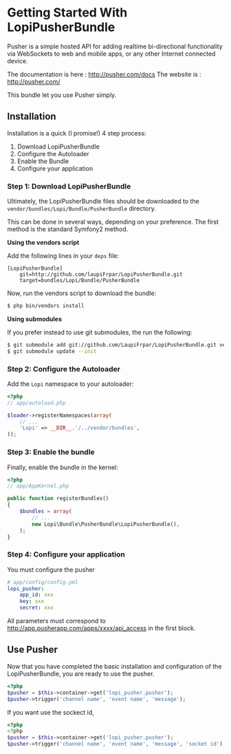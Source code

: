 Getting Started With LopiPusherBundle
=====================================

Pusher is a simple hosted API for adding realtime bi-directional functionality via WebSockets to web and mobile apps, or any other Internet connected device.

The documentation is here : http://pusher.com/docs
The website is : http://pusher.com/

This bundle let you use Pusher simply.

## Installation

Installation is a quick (I promise!) 4 step process:

1. Download LopiPusherBundle
2. Configure the Autoloader
3. Enable the Bundle
4. Configure your application

### Step 1: Download LopiPusherBundle

Ultimately, the LopiPusherBundle files should be downloaded to the
`vendor/bundles/Lopi/Bundle/PusherBundle` directory.

This can be done in several ways, depending on your preference. The first
method is the standard Symfony2 method.

**Using the vendors script**

Add the following lines in your `deps` file:

```
[LopiPusherBundle]
    git=http://github.com/laupiFrpar/LopiPusherBundle.git
    target=bundles/Lopi/Bundle/PusherBundle
```

Now, run the vendors script to download the bundle:

``` bash
$ php bin/vendors install
```

**Using submodules**

If you prefer instead to use git submodules, the run the following:

``` bash
$ git submodule add git://github.com/LaupiFrpar/LopiPusherBundle.git vendor/bundles/Lopi/Bundle/PusherBundle
$ git submodule update --init
```

### Step 2: Configure the Autoloader

Add the `Lopi` namespace to your autoloader:

``` php
<?php
// app/autoload.php

$loader->registerNamespaces(array(
    // ...
    'Lopi' => __DIR__.'/../vendor/bundles',
));
```

### Step 3: Enable the bundle

Finally, enable the bundle in the kernel:

``` php
<?php
// app/AppKernel.php

public function registerBundles()
{
    $bundles = array(
        // ...
        new Lopi\Bundle\PusherBundle\LopiPusherBundle(),
    );
}
```

### Step 4: Configure your application

You must configure the pusher

``` yaml
# app/config/config.yml
lopi_pusher:
    app_id: xxx
	key: xxx
	secret: xxx
```

All parameters must correspond to http://app.pusherapp.com/apps/xxxx/api_access in the first block.

## Use Pusher

Now that you have completed the basic installation and configuration of the
LopiPusherBundle, you are ready to use the pusher.

``` php
<?php
$pusher = $this->container->get('lopi_pusher.pusher');
$pusher->trigger('channel name', 'event name', 'message');
```

If you want use the sockect id, 

``` php
<?php
<?php
$pusher = $this->container->get('lopi_pusher.pusher');
$pusher->trigger('channel name', 'event name', 'message', 'socket id');
```